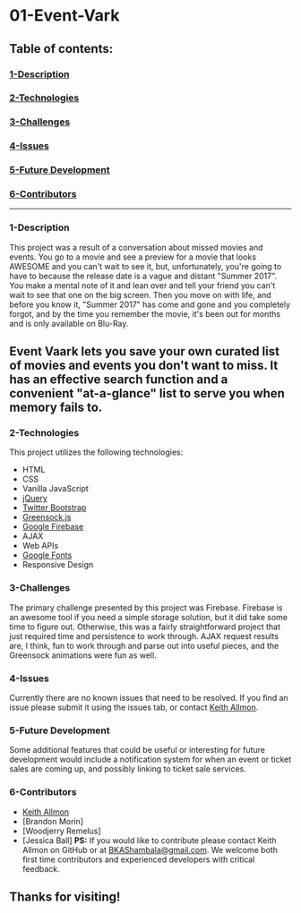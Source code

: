 # 01-Event-Vark

## Table of contents:
  
### [1-Description](https://github.com/Strangebrewer/01-Event-Vark#Description)
### [2-Technologies](https://github.com/Strangebrewer/01-Event-Vark#Technologies)
### [3-Challenges](https://github.com/Strangebrewer/01-Event-Vark#Challenges)
### [4-Issues](https://github.com/Strangebrewer/01-Event-Vark#Issues)
### [5-Future Development](https://github.com/Strangebrewer/01-Event-Vark#Desired-Features)
### [6-Contributors](https://github.com/Strangebrewer/01-Event-Vark#Contributors)
 ---
### 1-Description
This project was a result of a conversation about missed movies and events. You go to a movie and see a preview for a movie that looks AWESOME and you can't wait to see it, but, unfortunately, you're going to have to because the release date is a vague and distant "Summer 2017". You make a mental note of it and lean over and tell your friend you can't wait to see that one on the big screen. Then you move on with life, and before you know it, "Summer 2017" has come and gone and you completely forgot, and by the time you remember the movie, it's been out for months and is only available on Blu-Ray.

Event Vaark lets you save your own curated list of movies and events you don't want to miss. It has an effective search function and a convenient "at-a-glance" list to serve you when memory fails to.
---
### 2-Technologies
  This project utilizes the following technologies:
- HTML
- CSS
- Vanilla JavaScript
- [jQuery](https://jquery.com/)
- [Twitter Bootstrap](https://getbootstrap.com/)
- [Greensock.js](https://greensock.com/)
- [Google Firebase](https://firebase.google.com/)
- AJAX
- Web APIs
- [Google Fonts](https://fonts.google.com/)
- Responsive Design

### 3-Challenges
The primary challenge presented by this project was Firebase. Firebase is an awesome tool if you need a simple storage solution, but it did take some time to figure out. Otherwise, this was a fairly straightforward project that just required time and persistence to work through. AJAX request results are, I think, fun to work through and parse out into useful pieces, and the Greensock animations were fun as well.

### 4-Issues
  Currently there are no known issues that need to be resolved. If you find an issue please submit it using the issues tab, or contact [Keith Allmon](https://github.com/Strangebrewer/).
  
### 5-Future Development
Some additional features that could be useful or interesting for future development would include a notification system for when an event or ticket sales are coming up, and possibly linking to ticket sale services.

### 6-Contributors
- [Keith Allmon](https://github.com/Strangebrewer/)
- [Brandon Morin]
- [Woodjerry Remelus]
- [Jessica Ball]
**PS:** If you would like to contribute please contact Keith Allmon on GitHub or at BKAShambala@gmail.com. We welcome both first time contributors and experienced developers with critical feedback. 
## Thanks for visiting!
